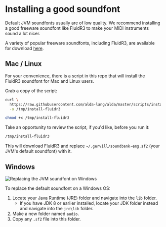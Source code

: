 # Installing a good soundfont

Default JVM soundfonts usually are of low quality. We recommend installing a good freeware soundfont like FluidR3 to make your MIDI instruments sound a lot nicer.

A variety of popular freeware soundfonts, including FluidR3, are available for
download [here](https://musescore.org/en/handbook/soundfonts#list).

## Mac / Linux

For your convenience, there is a script in this repo that will install the
FluidR3 soundfont for Mac and Linux users.

Grab a copy of the script:

```bash
curl \
  https://raw.githubusercontent.com/alda-lang/alda/master/scripts/install-fluidr3 \
  -o /tmp/install-fluidr3

chmod +x /tmp/install-fluidr3
```

Take an opportunity to review the script, if you'd like, before you run it:

```bash
/tmp/install-fluidr3
```

This will download FluidR3 and replace `~/.gervill/soundbank-emg.sf2` (your
JVM's default soundfont) with it.

## Windows

<img src="windows_jre_soundfont.png"
     alt="Replacing the JVM soundfont on Windows">

To replace the default soundfont on a Windows OS:

1. Locate your Java Runtime (JRE) folder and navigate into the `lib` folder.
   * If you have JDK 8 or earlier installed, locate your JDK folder instead and navigate into the `jre\lib` folder.
2. Make a new folder named `audio`.
3. Copy any `.sf2` file into this folder.
